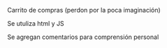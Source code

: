 Carrito de compras (perdon por la poca imaginación)

Se utuliza html y JS

Se agregan comentarios para comprensión personal
